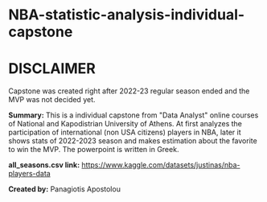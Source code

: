 # NBA-statistic-analysis-individual-capstone

# DISCLAIMER
Capstone was created right after 2022-23 regular season ended and the MVP was not decided yet. 

**Summary:** This is a individual capstone from "Data Analyst" online courses of National and Kapodistrian University of Athens. At first analyzes the participation of international (non USA citizens) players in NBA, later it shows stats of 2022-2023 season and makes estimation about the favorite to win the MVP. The powerpoint is written in Greek.

**all_seasons.csv link:** https://www.kaggle.com/datasets/justinas/nba-players-data

**Created by:** Panagiotis Apostolou